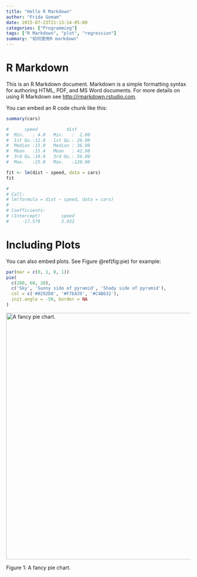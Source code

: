 ```yaml
---
title: "Hello R Markdown"
author: "Frida Gomam"
date: 2015-07-23T21:13:14-05:00
categories: ["Programming"]
tags: ["R Markdown", "plot", "regression"]
summary: "如何使用R markdown"
---
```


# R Markdown

This is an R Markdown document. Markdown is a simple formatting syntax for authoring HTML, PDF, and MS Word documents. For more details on using R Markdown see <http://rmarkdown.rstudio.com>.

You can embed an R code chunk like this:

```r
summary(cars)

#      speed           dist       
#  Min.   : 4.0   Min.   :  2.00  
#  1st Qu.:12.0   1st Qu.: 26.00  
#  Median :15.0   Median : 36.00  
#  Mean   :15.4   Mean   : 42.98  
#  3rd Qu.:19.0   3rd Qu.: 56.00  
#  Max.   :25.0   Max.   :120.00

fit <- lm(dist ~ speed, data = cars)
fit

# 
# Call:
# lm(formula = dist ~ speed, data = cars)
# 
# Coefficients:
# (Intercept)        speed  
#     -17.579        3.932
```

# Including Plots

You can also embed plots. See Figure \@ref(fig:pie) for example:

```r
par(mar = c(0, 1, 0, 1))
pie(
  c(280, 60, 20),
  c('Sky', 'Sunny side of pyramid', 'Shady side of pyramid'),
  col = c('#0292D8', '#F7EA39', '#C4B632'),
  init.angle = -50, border = NA
)
```
<div class="figure"><span id="fig:pie"></span>
<img src="/blog/2015-07-23-r-rmarkdown_files/figure-html/pie-1.png" alt="A fancy pie chart." width="672" />
<p class="caption">
Figure 1: A fancy pie chart.
</p>
</div>
